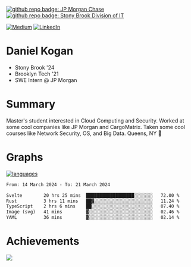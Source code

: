 [![github repo badge: JP Morgan Chase](https://img.shields.io/badge/JP_Morgan_Chase--181717?color=blue)](https://careers.jpmorgan.com/in/en/students/programs/software-engineer-summer?search=&tags=location__Americas__UnitedStatesofAmerica)
[![github repo badge: Stony Brook Division of IT](https://img.shields.io/badge/Stony%20Brook%20Division%20of%20IT--181717?color=red)](https://it.stonybrook.edu/)

[![Medium](https://img.shields.io/badge/Medium-12100E?logo=medium&logoColor=white)](https://medium.com/@danielkoganx) [![LinkedIn](https://img.shields.io/badge/LinkedIn-%230077B5.svg?logo=linkedin&logoColor=white)](https://linkedin.com/in/danielkogan123)
# Daniel Kogan

- Stony Brook '24
- Brooklyn Tech '21
- SWE Intern @ JP Morgan

# Summary

Master's student interested in Cloud Computing and Security. Worked at some cool companies like JP Morgan and CargoMatrix. Taken some cool courses like Network Security, OS, and Big Data. Queens, NY 📍


# Graphs

<div style="width: 100%">

[![languages](https://github-readme-stats.vercel.app/api/top-langs/?username=daminals&langs_count=8&hide=html&layout=compact)](https://github-readme-stats.vercel.app/api/top-langs/?username=daminals&langs_count=8&hide=html&layout=compact)
</div>

<!--START_SECTION:waka-->

```txt
From: 14 March 2024 - To: 21 March 2024

Svelte        20 hrs 25 mins  ██████████████████░░░░░░░   72.00 %
Rust          3 hrs 11 mins   ██▓░░░░░░░░░░░░░░░░░░░░░░   11.24 %
TypeScript    2 hrs 6 mins    ██░░░░░░░░░░░░░░░░░░░░░░░   07.40 %
Image (svg)   41 mins         ▓░░░░░░░░░░░░░░░░░░░░░░░░   02.46 %
YAML          36 mins         ▓░░░░░░░░░░░░░░░░░░░░░░░░   02.14 %
```

<!--END_SECTION:waka-->

# Achievements 

![](https://github-profile-trophy.vercel.app/?username=daminals&theme=onestar&no-frame=true&no-bg=false&margin-w=4)
